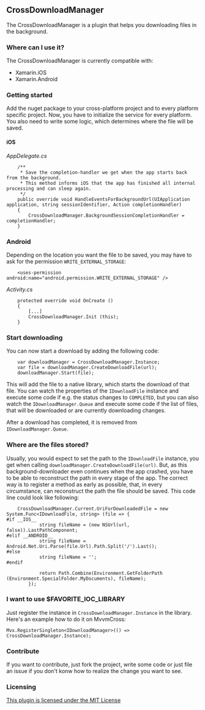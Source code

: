 ## CrossDownloadManager

The CrossDownloadManager is a plugin that helps you downloading files in the background.

### Where can I use it?

The CrossDownloadManager is currently compatible with:

* Xamarin.iOS
* Xamarin.Android

### Getting started

Add the nuget package to your cross-platform project and to every platform specific project. Now, you have to initialize the service for every platform. You also need to write some logic, which determines where the file will be saved.

#### iOS

_AppDelegate.cs_
```
    /**
     * Save the completion-handler we get when the app starts back from the background.
     * This method informs iOS that the app has finished all internal processing and can sleep again.
     */
    public override void HandleEventsForBackgroundUrl(UIApplication application, string sessionIdentifier, Action completionHandler)
    {
        CrossDownloadManager.BackgroundSessionCompletionHandler = completionHandler;
    }
```

### Android

Depending on the location you want the file to be saved, you may have to ask for the permission `WRITE_EXTERNAL_STORAGE`:
```
    <uses-permission android:name="android.permission.WRITE_EXTERNAL_STORAGE" />
``` 

_Activity.cs_
```
    protected override void OnCreate ()
    {
        [...]
        CrossDownloadManager.Init (this);
    }
```

### Start downloading

You can now start a download by adding the following code:
```
    var downloadManager = CrossDownloadManager.Instance;
    var file = downloadManager.CreateDownloadFile(url);
    downloadManager.Start(file);
```

This will add the file to a native library, which starts the download of that file. You can watch the properties of the `IDownloadFile` instance and execute some code if e.g. the status changes to `COMPLETED`, but you can also watch the `IDownloadManager.Queue` and execute some code if the list of files, that will be downloaded or are currently downloading changes.

After a download has completed, it is removed from `IDownloadManager.Queue`.

### Where are the files stored?

Usually, you would expect to set the path to the `IDownloadFile` instance, you get when calling `downloadManager.CreateDownloadFile(url)`. But, as this background-downloader even continues when the app crashed, you have to be able to reconstruct the path in every stage of the app. The correct way is to register a method as early as possible, that, in every circumstance, can reconstruct the path the file should be saved. This code line could look like following:
```
    CrossDownloadManager.Current.UriForDownloadedFile = new System.Func<IDownloadFile, string> (file => {
#if __IOS__
            string fileName = (new NSUrl(url, false)).LastPathComponent;
#elif __ANDROID__
            string fileName = Android.Net.Uri.Parse(file.Url).Path.Split('/').Last();
#else
            string fileName = '';
#endif

            return Path.Combine(Environment.GetFolderPath (Environment.SpecialFolder.MyDocuments), fileName);
        });
```

### I want to use $FAVORITE_IOC_LIBRARY

Just register the instance in `CrossDownloadManager.Instance` in the library. Here's an example how to do it on MvvmCross:

    Mvx.RegisterSingleton<IDownloadManager>(() => CrossDownloadManager.Instance);

### Contribute

If you want to contribute, just fork the project, write some code or just file an issue if you don't konw how to realize the change you want to see.

### Licensing

[This plugin is licensed under the MIT License](https://opensource.org/licenses/MIT)